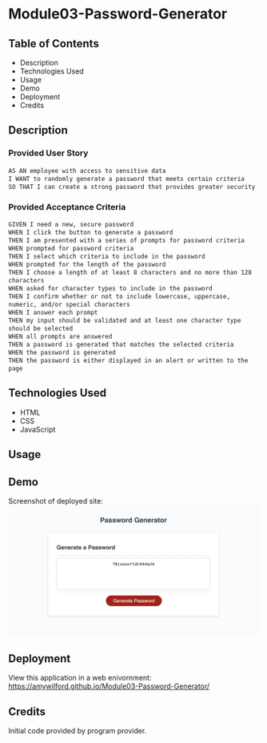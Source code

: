 # Module03-Password-Generator

## Table of Contents

- Description
- Technologies Used
- Usage
- Demo
- Deployment
- Credits

## Description

### Provided User Story

```
AS AN employee with access to sensitive data
I WANT to randomly generate a password that meets certain criteria
SO THAT I can create a strong password that provides greater security
```

### Provided Acceptance Criteria

```
GIVEN I need a new, secure password
WHEN I click the button to generate a password
THEN I am presented with a series of prompts for password criteria
WHEN prompted for password criteria
THEN I select which criteria to include in the password
WHEN prompted for the length of the password
THEN I choose a length of at least 8 characters and no more than 128 characters
WHEN asked for character types to include in the password
THEN I confirm whether or not to include lowercase, uppercase, numeric, and/or special characters
WHEN I answer each prompt
THEN my input should be validated and at least one character type should be selected
WHEN all prompts are answered
THEN a password is generated that matches the selected criteria
WHEN the password is generated
THEN the password is either displayed in an alert or written to the page
```

## Technologies Used

- HTML
- CSS
- JavaScript

## Usage

## Demo

Screenshot of deployed site: <img src="assets/Images/Password Generator Preview.png" alt="screenshot of deployed site">

## Deployment

View this application in a web enivornment: https://amywilford.github.io/Module03-Password-Generator/

## Credits

Initial code provided by program provider.

